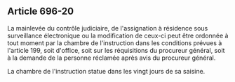 Article 696-20
----
La mainlevée du contrôle judiciaire, de l'assignation à résidence sous
surveillance électronique ou la modification de ceux-ci peut être ordonnée à
tout moment par la chambre de l'instruction dans les conditions prévues à
l'article 199, soit d'office, soit sur les réquisitions du procureur général,
soit à la demande de la personne réclamée après avis du procureur général.

La chambre de l'instruction statue dans les vingt jours de sa saisine.
